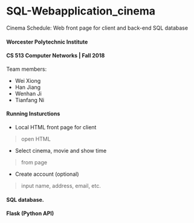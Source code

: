 # SQL-Webapplication_cinema
Cinema Schedule: Web front page for client and back-end SQL database
#### Worcester Polytechnic Institute
#### CS 513 Computer Networks | Fall 2018

Team members: 
* Wei Xiong 
* Han Jiang
* Wenhan Ji
* Tianfang Ni

#### Running Insturctions
* Local HTML front page for client
> open HTML
* Select cinema, movie and show time
> from page
* Create account (optional)
> input name, address, email, etc.

#### SQL database. 
#### Flask (Python API)
